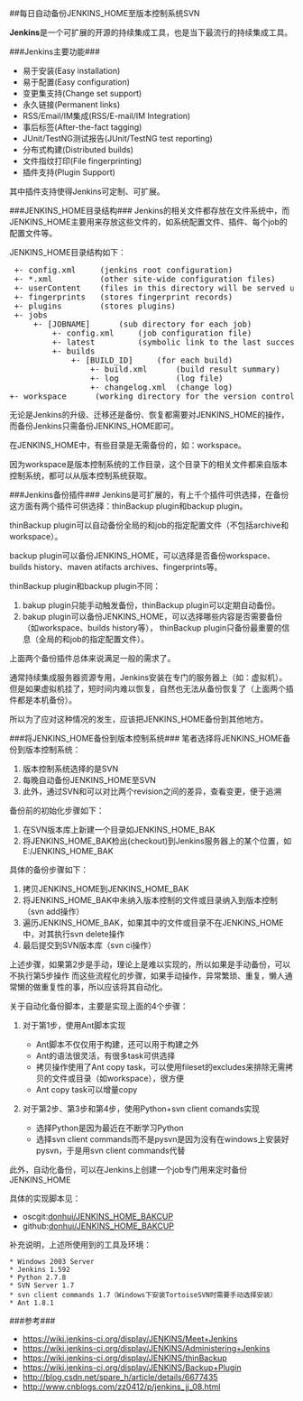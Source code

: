 ##每日自动备份JENKINS_HOME至版本控制系统SVN

**Jenkins**是一个可扩展的开源的持续集成工具，也是当下最流行的持续集成工具。

###Jenkins主要功能###
- 易于安装(Easy installation)
- 易于配置(Easy configuration)
- 变更集支持(Change set support)
- 永久链接(Permanent links)
- RSS/Email/IM集成(RSS/E-mail/IM Integration)
- 事后标签(After-the-fact tagging)
- JUnit/TestNG测试报告(JUnit/TestNG test reporting)
- 分布式构建(Distributed builds)
- 文件指纹打印(File fingerprinting)
- 插件支持(Plugin Support)

其中插件支持使得Jenkins可定制、可扩展。

###JENKINS_HOME目录结构###
Jenkins的相关文件都存放在文件系统中，而JENKINS_HOME主要用来存放这些文件的，如系统配置文件、插件、每个job的配置文件等。

JENKINS_HOME目录结构如下：
<pre>
 +- config.xml     (jenkins root configuration)
 +- *.xml          (other site-wide configuration files)
 +- userContent    (files in this directory will be served under your http://server/userContent/)
 +- fingerprints   (stores fingerprint records)
 +- plugins        (stores plugins)
 +- jobs
     +- [JOBNAME]      (sub directory for each job)
         +- config.xml     (job configuration file)
         +- latest         (symbolic link to the last successful build)
         +- builds
             +- [BUILD_ID]     (for each build)
                 +- build.xml      (build result summary)
                 +- log            (log file)
                 +- changelog.xml  (change log)
+- workspace      (working directory for the version control system)
</pre>

无论是Jenkins的升级、迁移还是备份、恢复都需要对JENKINS_HOME的操作，而备份Jenkins只需备份JENKINS_HOME即可。

在JENKINS_HOME中，有些目录是无需备份的，如：workspace。

因为workspace是版本控制系统的工作目录，这个目录下的相关文件都来自版本控制系统，都可以从版本控制系统获取。

###Jenkins备份插件###
Jenkins是可扩展的，有上千个插件可供选择，在备份这方面有两个插件可供选择：thinBackup plugin和backup plugin。

thinBackup plugin可以自动备份全局的和job的指定配置文件（不包括archive和workspace）。

backup plugin可以备份JENKINS_HOME，可以选择是否备份workspace、builds history、maven atifacts archives、fingerprints等。

thinBackup plugin和backup plugin不同：

1. bakup plugin只能手动触发备份，thinBackup plugin可以定期自动备份。
2. bakup plugin可以备份JENKINS_HOME，可以选择哪些内容是否需要备份（如workspace、builds history等）， thinBackup plugin只备份最重要的信息（全局的和job的指定配置文件）。

上面两个备份插件总体来说满足一般的需求了。

通常持续集成服务器资源专用，Jenkins安装在专门的服务器上（如：虚拟机）。
但是如果虚拟机挂了，短时间内难以恢复，自然也无法从备份恢复了（上面两个插件都是本机备份）。

所以为了应对这种情况的发生，应该把JENKINS_HOME备份到其他地方。

###将JENKINS_HOME备份到版本控制系统###
笔者选择将JENKINS_HOME备份到版本控制系统：

1. 版本控制系统选择的是SVN
2. 每晚自动备份JENKINS_HOME至SVN
3. 此外，通过SVN和可以对比两个revision之间的差异，查看变更，便于追溯

备份前的初始化步骤如下：

1. 在SVN版本库上新建一个目录如JENKINS_HOME_BAK
2. 将JENKINS_HOME_BAK检出(checkout)到Jenkins服务器上的某个位置，如E:/JENKINS_HOME_BAK

具体的备份步骤如下：

1. 拷贝JENKINS_HOME到JENKINS_HOME_BAK
2. 将JENKINS_HOME_BAK中未纳入版本控制的文件或目录纳入到版本控制（svn add操作）
3. 遍历JENKINS_HOME_BAK，如果其中的文件或目录不在JENKINS_HOME中，对其执行svn delete操作
4. 最后提交到SVN版本库（svn ci操作）

上述步骤，如果第2步是手动，理论上是难以实现的，所以如果是手动备份，可以不执行第5步操作
而这些流程化的步骤，如果手动操作，异常繁琐、重复，懒人通常懒的做重复性的事，所以应该将其自动化。

关于自动化备份脚本，主要是实现上面的4个步骤：

1. 对于第1步，使用Ant脚本实现
	* Ant脚本不仅仅用于构建，还可以用于构建之外
	* Ant的语法很灵活，有很多task可供选择
	* 拷贝操作使用了Ant copy task，可以使用fileset的excludes来排除无需拷贝的文件或目录（如workspace），很方便
	* Ant copy task可以增量copy

2. 对于第2步、第3步和第4步，使用Python+svn client comands实现
	* 选择Python是因为最近在不断学习Python
	* 选择svn client commands而不是pysvn是因为没有在windows上安装好pysvn，于是用svn client commands代替

此外，自动化备份，可以在Jenkins上创建一个job专门用来定时备份JENKINS_HOME

具体的实现脚本见：

- oscgit:<a href="http://git.oschina.net/donhui/JENKINS_HOME_BAKCUP" target="_blank">donhui/JENKINS_HOME_BAKCUP</a>
- github:<a href="https://github.com/donhui/JENKINS_HOME_BACKUP" target="_blank">donhui/JENKINS_HOME_BAKCUP</a>

补充说明，上述所使用到的工具及环境：

	* Windows 2003 Server
	* Jenkins 1.592
	* Python 2.7.8
	* SVN Server 1.7
	* svn client commands 1.7（Windows下安装TortoiseSVN时需要手动选择安装）
	* Ant 1.8.1


###参考###
- <a href="https://wiki.jenkins-ci.org/display/JENKINS/Meet+Jenkins" target="_blank">https://wiki.jenkins-ci.org/display/JENKINS/Meet+Jenkins</a>
- <a href="https://wiki.jenkins-ci.org/display/JENKINS/Administering+Jenkins" target="_blank">https://wiki.jenkins-ci.org/display/JENKINS/Administering+Jenkins</a>
- <a href="https://wiki.jenkins-ci.org/display/JENKINS/thinBackup" target="_blank">https://wiki.jenkins-ci.org/display/JENKINS/thinBackup</a>
- <a href="https://wiki.jenkins-ci.org/display/JENKINS/Backup+Plugin" target="_blank">https://wiki.jenkins-ci.org/display/JENKINS/Backup+Plugin</a>
- <a href="http://blog.csdn.net/spare_h/article/details/6677435" target="_blank">http://blog.csdn.net/spare_h/article/details/6677435</a>
- <a href="http://www.cnblogs.com/zz0412/p/jenkins_jj_08.html" target="_blank">http://www.cnblogs.com/zz0412/p/jenkins_jj_08.html</a>



























